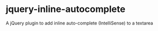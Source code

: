 jquery-inline-autocomplete
==========================

A jQuery plugin to add inline auto-complete (IntelliSense) to a textarea